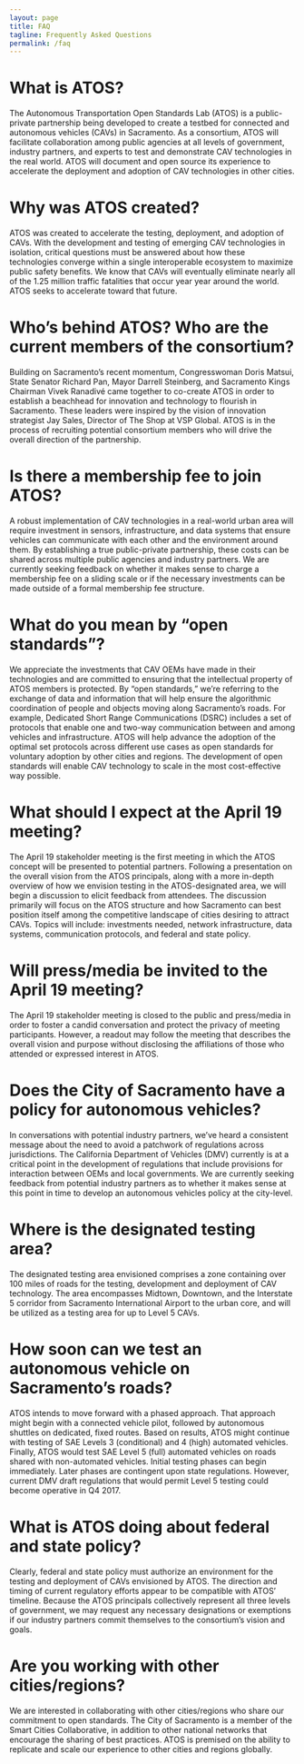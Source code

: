 ```yaml
---
layout: page
title: FAQ
tagline: Frequently Asked Questions
permalink: /faq
---
```


# What is ATOS?
The Autonomous Transportation Open Standards Lab (ATOS) is a public-private partnership being developed to create a testbed for connected and autonomous vehicles (CAVs) in Sacramento. As a consortium, ATOS will facilitate collaboration among public agencies at all levels of government, industry partners, and experts to test and demonstrate CAV technologies in the real world. ATOS will document and open source its experience to accelerate the deployment and adoption of CAV technologies in other cities.

# Why was ATOS created?
ATOS was created to accelerate the testing, deployment, and adoption of CAVs. With the development and testing of emerging CAV technologies in isolation, critical questions must be answered about how these technologies converge within a single interoperable ecosystem to maximize public safety benefits. We know that CAVs will eventually eliminate nearly all of the 1.25 million traffic fatalities that occur year year around the world. ATOS seeks to accelerate toward that future.

# Who’s behind ATOS? Who are the current members of the consortium?
Building on Sacramento’s recent momentum, Congresswoman Doris Matsui, State Senator Richard Pan, Mayor Darrell Steinberg, and Sacramento Kings Chairman Vivek Ranadivé came together to co-create ATOS in order to establish a beachhead for innovation and technology to flourish in Sacramento. These leaders were inspired by the vision of innovation strategist Jay Sales, Director of The Shop at VSP Global. ATOS is in the process of recruiting potential consortium members who will drive the overall direction of the partnership.

# Is there a membership fee to join ATOS?
A robust implementation of CAV technologies in a real-world urban area will require investment in sensors, infrastructure, and data systems that ensure vehicles can communicate with each other and the environment around them. By establishing a true public-private partnership, these costs can be shared across multiple public agencies and industry partners. We are currently seeking feedback on whether it makes sense to charge a membership fee on a sliding scale or if the necessary investments can be made outside of a formal membership fee structure.

# What do you mean by “open standards”?
We appreciate the investments that CAV OEMs have made in their technologies and are committed to ensuring that the intellectual property of ATOS members is protected. By “open standards,” we’re referring to the exchange of data and information that will help ensure the algorithmic coordination of people and objects moving along Sacramento’s roads. For example, Dedicated Short Range Communications (DSRC) includes a set of protocols that enable one and two-way communication between and among vehicles and infrastructure. ATOS will help advance the adoption of the optimal set protocols across different use cases as open standards for voluntary adoption by other cities and regions. The development of open standards will enable CAV technology to scale in the most cost-effective way possible.

# What should I expect at the April 19 meeting?
The April 19 stakeholder meeting is the first meeting in which the ATOS concept will be presented to potential partners. Following a presentation on the overall vision from the ATOS principals, along with a more in-depth overview of how we envision testing in the ATOS-designated area, we will begin a discussion to elicit feedback from attendees. The discussion primarily will focus on the ATOS structure and how Sacramento can best position itself among the competitive landscape of cities desiring to attract CAVs. Topics will include: investments needed, network infrastructure, data systems, communication protocols, and federal and state policy.

# Will press/media be invited to the April 19 meeting?
The April 19 stakeholder meeting is closed to the public and press/media in order to foster a candid conversation and protect the privacy of meeting participants. However, a readout may follow the meeting that describes the overall vision and purpose without disclosing the affiliations of those who attended or expressed interest in ATOS.

# Does the City of Sacramento have a policy for autonomous vehicles?
In conversations with potential industry partners, we’ve heard a consistent message about the need to avoid a patchwork of regulations across jurisdictions. The California Department of Vehicles (DMV) currently is at a critical point in the development of regulations that include provisions for interaction between OEMs and local governments. We are currently seeking feedback from potential industry partners as to whether it makes sense at this point in time to develop an autonomous vehicles policy at the city-level.

# Where is the designated testing area?
The designated testing area envisioned comprises a zone containing over 100 miles of roads for the testing, development and deployment of CAV technology. The area encompasses Midtown, Downtown, and the Interstate 5 corridor from Sacramento International Airport to the urban core, and will be utilized as a testing area for up to Level 5 CAVs.

# How soon can we test an autonomous vehicle on Sacramento’s roads?
ATOS intends to move forward with a phased approach. That approach might begin with a connected vehicle pilot, followed by autonomous shuttles on dedicated, fixed routes. Based on results, ATOS might continue with testing of SAE Levels 3 (conditional) and 4 (high) automated vehicles. Finally, ATOS would test SAE Level 5 (full) automated vehicles on roads shared with non-automated vehicles. Initial testing phases can begin immediately. Later phases are contingent upon state regulations. However, current DMV draft regulations that would permit Level 5 testing could become operative in Q4 2017.

# What is ATOS doing about federal and state policy?
Clearly, federal and state policy must authorize an environment for the testing and deployment of CAVs envisioned by ATOS. The direction and timing of current regulatory efforts appear to be compatible with ATOS’ timeline. Because the ATOS principals collectively represent all three levels of government, we may request any necessary designations or exemptions if our industry partners commit themselves to the consortium’s vision and goals.

# Are you working with other cities/regions?
We are interested in collaborating with other cities/regions who share our commitment to open standards. The City of Sacramento is a member of the Smart Cities Collaborative, in addition to other national networks that encourage the sharing of best practices. ATOS is premised on the ability to replicate and scale our experience to other cities and regions globally.
